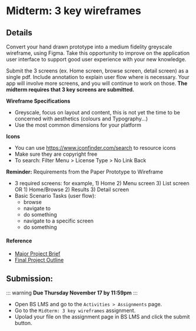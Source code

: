 # Midterm: 3 key wireframes

## Details

Convert your hand drawn prototype into a medium fidelity greyscale wireframe, using Figma. Take this opportunity to improve on the application user interface to support good user experience with your new knowledge. 

Submit the 3 screens (ex. Home screen, browse screen, detail screen) as a single pdf. Include annotation to explain user flow where is necessary. Your app will involve more screens, and you will continue to work on those. **The midterm requires that 3 key screens are submitted.**

**Wireframe Specifications**

- Greyscale, focus on layout and content, this is not yet the time to be concerned with aesthetics (colours and Typography...)
- Use the most common dimensions for your platform

**Icons**

- You can use https://www.iconfinder.com/search to resource icons
- Make sure they are copyright free
- To search: Filter Menu > License Type > No Link Back
 

**Reminder:** Requirements from the Paper Prototype to Wireframe

- 3 required screens: for example, 1) Home  2) Menu screen 3) List screen OR 1) Home/Browse  2) Results 3) Detail screen
- Basic Scenario Tasks (user flow):
    - browse
    - navigate to
    - do something
    - navigate to a specific screen
    - do something 


#### Reference
-  [Major Project Brief](project-brief.md)
- [Final Project Outline](proj.md)


## Submission:

::: warning 
**Due Thursday November 17 by 11:59pm**
:::

- Open BS LMS and go to the `Activities > Assignments` page.
- Go to the `Midterm: 3 key wireframes` assignment.
- Upolad your file on the assignment page in BS LMS and click the submit button. 